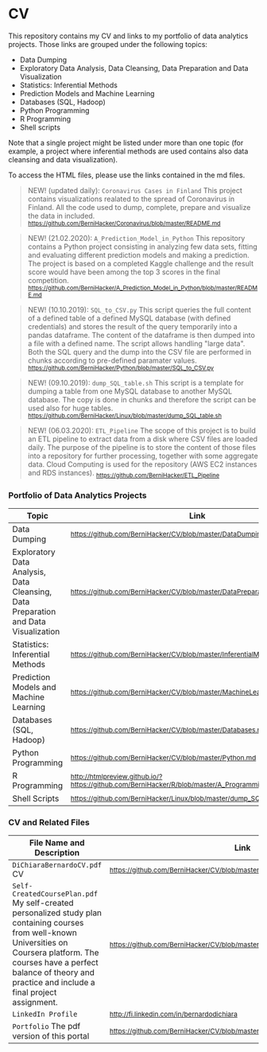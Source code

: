 # CV

This repository contains my CV and links to my portfolio of data analytics projects. Those links are grouped under the following topics:

- Data Dumping
- Exploratory Data Analysis, Data Cleansing, Data Preparation and Data Visualization
- Statistics: Inferential Methods
- Prediction Models and Machine Learning
- Databases (SQL, Hadoop)
- Python Programming
- R Programming
- Shell scripts

Note that a single project might be listed under more than one topic (for example, a project where inferential methods are used contains also data cleansing and data visualization).

To access the HTML files, please use the links contained in the md files.

> NEW! (updated daily): <code>Coronavirus Cases in Finland</code> This project contains visualizations realated to the spread of Coronavirus in Finland. All the code used to dump, complete, prepare and visualize the data in included. <sub>https://github.com/BerniHacker/Coronavirus/blob/master/README.md</sub>

> NEW! (21.02.2020): <code>A_Prediction_Model_in_Python</code> This repository contains a Python project consisting in analyzing few data sets, fitting and evaluating different prediction models and making a prediction. The project is based on a completed Kaggle challenge and the result score would have been among the top 3 scores in the final competition. <sub>https://github.com/BerniHacker/A_Prediction_Model_in_Python/blob/master/README.md</sub>

> NEW! (10.10.2019): <code>SQL_to_CSV.py</code> This script queries the full content of a defined table of a defined MySQL database (with defined credentials) and stores the result of the query temporarily into a pandas dataframe. The content of the dataframe is then dumped into a file with a defined name. The script allows handling "large data". Both the SQL query and the dump into the CSV file are performed in chunks according to pre-defined paramater values. <sub>https://github.com/BerniHacker/Python/blob/master/SQL_to_CSV.py</sub>

> NEW! (09.10.2019): <code>dump_SQL_table.sh</code> This script is a template for dumping a table from one MySQL database to another MySQL database. The copy is done in chunks and therefore the script can be used also for huge tables. <sub>https://github.com/BerniHacker/Linux/blob/master/dump_SQL_table.sh</sub>

> NEW! (06.03.2020): <code>ETL_Pipeline</code> The scope of this project is to build an ETL pipeline to extract data from a disk where CSV files are loaded daily. The purpose of the pipeline is to store the content of those files into a repository for further processing, together with some aggregate data. Cloud Computing is used for the repository (AWS EC2 instances and RDS instances). <sub>https://github.com/BerniHacker/ETL_Pipeline</sub>

### Portfolio of Data Analytics Projects

Topic                                             | Link   
--------------------------------------------------------------------- | ----------
Data Dumping | <sub> https://github.com/BerniHacker/CV/blob/master/DataDumping.md </sub>
Exploratory Data Analysis, Data Cleansing, Data Preparation and Data Visualization | <sub> https://github.com/BerniHacker/CV/blob/master/DataPreparation.md </sub>
Statistics: Inferential Methods | <sub> https://github.com/BerniHacker/CV/blob/master/InferentialMethods.md </sub>
Prediction Models and Machine Learning | <sub> https://github.com/BerniHacker/CV/blob/master/MachineLearning.md </sub>
Databases (SQL, Hadoop) | <sub> https://github.com/BerniHacker/CV/blob/master/Databases.md </sub>
Python Programming | <sub> https://github.com/BerniHacker/CV/blob/master/Python.md </sub>
R Programming | <sub> http://htmlpreview.github.io/?https://github.com/BerniHacker/R/blob/master/A_Programming_Project_in_R.html </sub>
Shell Scripts | <sub> https://github.com/BerniHacker/Linux/blob/master/dump_SQL_table.sh </sub>

### CV and Related Files

File Name and Description                                             | Link   
--------------------------------------------------------------------- | ----------
<code>DiChiaraBernardoCV.pdf</code> CV | <sub>https://github.com/BerniHacker/CV/blob/master/DiChiaraBernardoCV_07092020.pdf</sub>
<code>Self-CreatedCoursePlan.pdf</code> My self-created personalized study plan containing courses from well-known Universities on Coursera platform. The courses have a perfect balance of theory and practice and include a final project assignment. | <sub>https://github.com/BerniHacker/CV/blob/master/Self-CreatedCoursePlan.pdf</sub>
<code>LinkedIn Profile</code> | <sub>http://fi.linkedin.com/in/bernardodichiara</sub>
<code>Portfolio</code> The pdf version of this portal | <sub>https://github.com/BerniHacker/CV/blob/master/Portfolio_21022020.pdf</sub>

